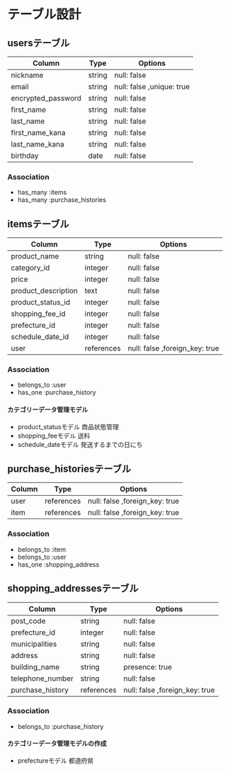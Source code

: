 # テーブル設計

## usersテーブル
|Column            |Type    |Options                  |  
|------------------|--------|-------------------------|
|nickname          |string  |null: false              |
|email             |string  |null: false ,unique: true|
|encrypted_password|string  |null: false              |
|first_name        |string  |null: false              |
|last_name         |string  |null: false              |
|first_name_kana   |string  |null: false              |
|last_name_kana    |string  |null: false              |
|birthday          |date    |null: false              |

### Association
- has_many :items
- has_many :purchase_histories

## itemsテーブル
|Column            |Type       |Options                         |  
|-------------------|----------|--------------------------------|
|product_name       |string    |null: false                     |
|category_id        |integer   |null: false                     |
|price              |integer   |null: false                     |
|product_description|text      |null: false                     |
|product_status_id  |integer   |null: false                     |
|shopping_fee_id    |integer   |null: false                     |
|prefecture_id      |integer   |null: false                     |
|schedule_date_id   |integer   |null: false                     |
|user               |references|null: false ,foreign_key: true  |

### Association
- belongs_to :user
- has_one :purchase_history

#### カテゴリーデータ管理モデル
- product_statusモデル 商品状態管理
- shopping_feeモデル 送料
- schedule_dateモデル 発送するまでの日にち

## purchase_historiesテーブル
|Column            |Type      |Options                         |  
|------------------|----------|--------------------------------|
|user              |references|null: false ,foreign_key: true  |
|item              |references|null: false ,foreign_key: true  |

### Association
- belongs_to :item
- belongs_to :user
- has_one :shopping_address

## shopping_addressesテーブル
|Column            |Type      |Options                         |  
|------------------|----------|--------------------------------|
|post_code         |string    |null: false                     |
|prefecture_id     |integer   |null: false                     |
|municipalities    |string    |null: false                     |
|address           |string    |null: false                     |
|building_name     |string    |presence: true                  |
|telephone_number  |string    |null: false                     |
|purchase_history  |references|null: false ,foreign_key: true  |

### Association
- belongs_to :purchase_history

#### カテゴリーデータ管理モデルの作成
- prefectureモデル 都道府県
